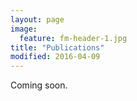 ```yaml
---
layout: page
image:
  feature: fm-header-1.jpg
title: "Publications"
modified: 2016-04-09
---
```


Coming soon.